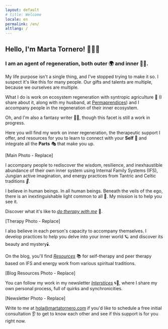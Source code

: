 ```yaml
---
layout: default
# title: Welcome
locale: en
permalink: /en/
altlang: /
---
```


## Hello, I'm Marta Tornero! 🧙‍♀️✨

### I am an agent of regeneration, both outer 🌍 and inner 🧘‍♀️.

My life purpose isn't a single thing, and I've stopped trying to make it so. I suspect it's like this for many people. Our gifts and talents are multiple, because we ourselves are multiple.

What I do is work on ecosystem regeneration with syntropic agriculture 🌳 (I share about it, along with my husband, at [Permaprendices](http://www.permaprendices.com)) and I accompany people in the regeneration of their inner ecosystem.

Oh, and I'm also a fantasy writer 📖🦄, though this facet is still a work in progress.

Here you will find my work on inner regeneration, the therapeutic support I offer, and resources for you to learn to connect with your **Self** 💫 and integrate all the **Parts** 🎭 that make you up.

<!-- For the photo, upload your image to your assets folder (e.g., /assets/images/) -->
<!-- and then replace the placeholder with something like: -->
<!-- ![Marta Tornero - Main Photo](assets/images/marta-main-photo.jpg) -->
[Main Photo - Replace]

I accompany people to rediscover the wisdom, resilience, and inexhaustible abundance of their own inner system using Internal Family Systems (IFS), Jungian active imagination, and energy practices from Tantric and Celtic traditions *🧭*.

I believe in human beings. In all human beings. Beneath the veils of the ego, there is an inextinguishable light common to all 🌟. My mission is to help you see it.

Discover what it's like to [*do therapy with me*](/link-to-therapy-page/) 💜.
<!-- Note: I've turned "do therapy with me" into a link. -->
<!-- Change it to the actual link to your therapy page or remove the link if you prefer just text. -->

<!-- ![Marta Tornero - Therapy Photo](assets/images/marta-therapy-photo.jpg) -->
[Therapy Photo - Replace]

I also believe in each person's capacity to accompany themselves. I develop practices to help you delve into your inner world 🪐 and discover its beauty and mystery🕯️.

On the blog, you'll find [*Resources*](/blog/categories/resources/) 📚 for self-therapy and peer therapy based on IFS and energy work from various spiritual traditions.
<!-- Note: I've turned "Resources" into a link. -->
<!-- Change it to the actual link to your blog's resources section or remove the link. -->

<!-- ![Marta Tornero - Blog Resources Photo](assets/images/marta-blog-resources-photo.jpg) -->
[Blog Resources Photo - Replace]

You can follow my work in my newsletter [*Interstices*](/link-to-newsletter/) 🌀🔮, where I share my own personal process, full of quirks and synchronicities.
<!-- Note: I've turned "Interstices" into a link. -->
<!-- Change it to the actual link to your newsletter sign-up page or remove the link. -->
<!-- "Intersticios" translates well to "Interstices". If you prefer to keep the Spanish name for branding, feel free. -->

<!-- ![Marta Tornero - Newsletter Photo](assets/images/marta-newsletter-photo.jpg) -->
[Newsletter Photo - Replace]

Write to me at [hola@martatornero.com](mailto:hola@martatornero.com) if you'd like to schedule a free initial consultation 👂 to get to know each other and see if this support is for you right now.
